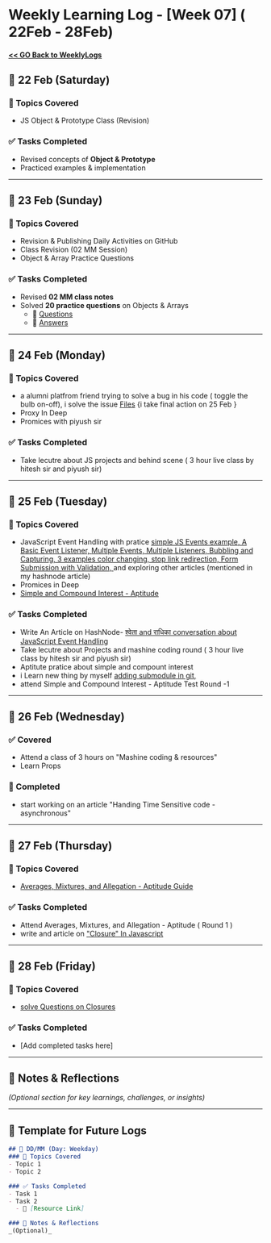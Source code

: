 # Weekly Learning Log - [Week 07] ( 22Feb - 28Feb)

#### [ << GO Back to WeeklyLogs](../WeeklyLogs.md)

## 📅 22 Feb (Saturday)
### 📝 Topics Covered
- JS Object & Prototype Class (Revision)

### ✅ Tasks Completed
- Revised concepts of **Object & Prototype**
- Practiced examples & implementation

---

## 📅 23 Feb (Sunday)
### 📝 Topics Covered
- Revision & Publishing Daily Activities on GitHub
- Class Revision (02 MM Session)
- Object & Array Practice Questions

### ✅ Tasks Completed
- Revised **02 MM class notes**
- Solved **20 practice questions** on Objects & Arrays  
  - 🔗 [Questions](../week04%2001-07/Object%20&%20array%20pratice%20que.md)  
  - 🔗 [Answers](../week04%2001-07/Object%20&%20array%20pratice.js)  

---

## 📅 24 Feb (Monday)
### 📝 Topics Covered
- a alumni platfrom friend trying to solve a bug in his code ( toggle the bulb on-off), i solve the issue [Files](./day25/alumini-help/light-drag-onoff/) {i take final action on 25 Feb }
- Proxy In Deep
- Promices with piyush sir

### ✅ Tasks Completed
- Take lecutre about JS projects and behind scene ( 3 hour live class by hitesh sir and piyush sir)


---

## 📅 25 Feb (Tuesday)
### 📝 Topics Covered
- JavaScript Event Handling with pratice 
[simple JS Events  example, ](./day25/article/code1.html) [A Basic Event Listener, ](./day25/article/code2.html) [Multiple Events, Multiple Listeners, ](./day25/article/code3.html) [Bubbling and Capturing, ](./day25/article/code4.html) [3 examples color changing, stop link redirection, Form Submission with Validation, ](./day25/article/code5.html) and exploring other articles (mentioned in my hashnode article)
- Promices in Deep 
- [Simple and Compound Interest - Aptitude](./day25/simple-compound-interest-aptitude/aptitudePre.md)

### ✅ Tasks Completed
- Write An Article on HashNode- [श्वेता and राधिका conversation about JavaScript Event Handling](https://dev-cohort.hashnode.dev/shavata-and-rathhaka-conversation-about-javascript-event-handling)
- Take lecutre about Projects and mashine coding round ( 3 hour live class by hitesh sir and piyush sir)
- Aptitute pratice about simple and compount interest
- i Learn new thing by myself [adding submodule in git, ](./day25/alumini-help/readme.md)
- attend Simple and Compound Interest - Aptitude Test Round -1

---

## 📅 26 Feb (Wednesday)
### ✅ Covered
- Attend a class of 3 hours on "Mashine coding & resources" 
- Learn Props 
### 📝 Completed
- start working on an article "Handing Time Sensitive code - asynchronous"

---

## 📅 27 Feb (Thursday)
### 📝 Topics Covered
- [Averages, Mixtures, and Allegation - Aptitude Guide](./day27/Averages-Mixtures-and-Allegation-Aptitude-Guide.md)

### ✅ Tasks Completed
- Attend Averages, Mixtures, and Allegation - Aptitude ( Round 1 )
- write and article on ["Closure" In Javascript ]()

---

## 📅 28 Feb (Friday)
### 📝 Topics Covered
- [solve Questions on Closures](./day27/Closures-Practice/ClosuresQue.md)
### ✅ Tasks Completed
- [Add completed tasks here]

---

## 📌 Notes & Reflections  
*(Optional section for key learnings, challenges, or insights)*  

---

## 📅 Template for Future Logs  
```md
## 📅 DD/MM (Day: Weekday)
### 📝 Topics Covered
- Topic 1  
- Topic 2  

### ✅ Tasks Completed
- Task 1  
- Task 2  
  - 🔗 [Resource Link]  

### 📌 Notes & Reflections  
_(Optional)_